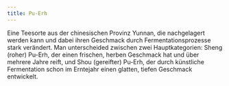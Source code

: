 ```yaml
---
title: Pu-Erh 
---
```

Eine Teesorte aus der chinesischen Provinz Yunnan, die nachgelagert werden kann und dabei ihren Geschmack durch Fermentationsprozesse stark verändert. Man unterscheided zwischen zwei Hauptkategorien: Sheng (roher) Pu-Erh, der einen frischen, herben Geschmack hat und über mehrere Jahre reift, und Shou (gereifter) Pu-Erh, der durch künstliche Fermentation schon im Erntejahr einen glatten, tiefen Geschmack entwickelt.